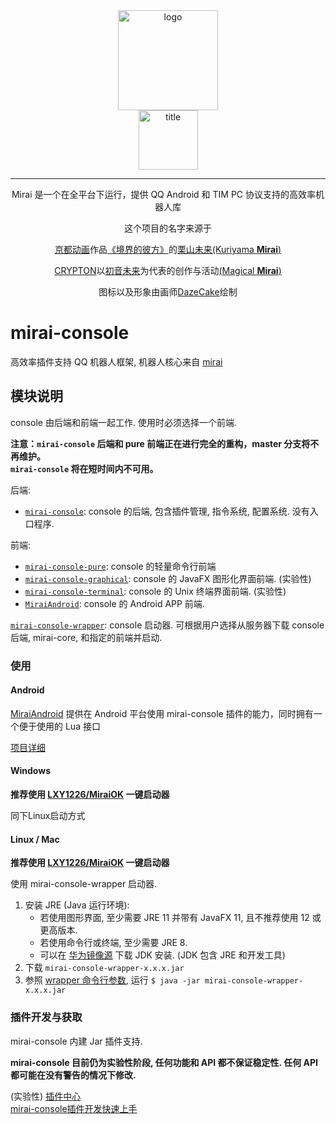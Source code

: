 <div align="center">
   <img width="160" src="http://img.mamoe.net/2020/02/16/a759783b42f72.png" alt="logo"></br>


   <img width="95" src="http://img.mamoe.net/2020/02/16/c4aece361224d.png" alt="title">

----
Mirai 是一个在全平台下运行，提供 QQ Android 和 TIM PC 协议支持的高效率机器人库

这个项目的名字来源于
     <p><a href = "http://www.kyotoanimation.co.jp/">京都动画</a>作品<a href = "https://zh.moegirl.org/zh-hans/%E5%A2%83%E7%95%8C%E7%9A%84%E5%BD%BC%E6%96%B9">《境界的彼方》</a>的<a href = "https://zh.moegirl.org/zh-hans/%E6%A0%97%E5%B1%B1%E6%9C%AA%E6%9D%A5">栗山未来(Kuriyama <b>Mirai</b>)</a></p>
     <p><a href = "https://www.crypton.co.jp/">CRYPTON</a>以<a href = "https://www.crypton.co.jp/miku_eng">初音未来</a>为代表的创作与活动<a href = "https://magicalmirai.com/2019/index_en.html">(Magical <b>Mirai</b>)</a></p>
图标以及形象由画师<a href = "">DazeCake</a>绘制
</div>


# mirai-console
高效率插件支持 QQ 机器人框架, 机器人核心来自 [mirai](https://github.com/mamoe/mirai)

## 模块说明

console 由后端和前端一起工作. 使用时必须选择一个前端.

**注意：`mirai-console` 后端和 pure 前端正在进行完全的重构，master 分支将不再维护。**  
**`mirai-console` 将在短时间内不可用。**

后端:
- [`mirai-console`](backend/mirai-console/): console 的后端, 包含插件管理, 指令系统, 配置系统. 没有入口程序. 

前端:
- [`mirai-console-pure`](frontend/mirai-console-pure): console 的轻量命令行前端
- [`mirai-console-graphical`](frontend/mirai-console-graphical): console 的 JavaFX 图形化界面前端. (实验性)
- [`mirai-console-terminal`](frontend/mirai-console-terminal): console 的 Unix 终端界面前端. (实验性)
- [`MiraiAndroid`](https://github.com/mzdluo123/MiraiAndroid): console 的 Android APP 前端.


[`mirai-console-wrapper`](https://github.com/mamoe/mirai-console-wrapper): console 启动器. 可根据用户选择从服务器下载 console 后端, mirai-core, 和指定的前端并启动.

### 使用

#### Android

[MiraiAndroid](https://github.com/mzdluo123/MiraiAndroid) 提供在 Android 平台使用 mirai-console 插件的能力，同时拥有一个便于使用的 Lua 接口

[项目详细](https://github.com/mzdluo123/MiraiAndroid)

#### Windows

**推荐使用 [LXY1226/MiraiOK](https://github.com/LXY1226/miraiOK) 一键启动器**

同下Linux启动方式

#### Linux / Mac

**推荐使用 [LXY1226/MiraiOK](https://github.com/LXY1226/miraiOK) 一键启动器**

使用 mirai-console-wrapper 启动器.

1. 安装 JRE (Java 运行环境):
   -  若使用图形界面, 至少需要 JRE 11 并带有 JavaFX 11, 且不推荐使用 12 或更高版本.
   -  若使用命令行或终端, 至少需要 JRE 8.
   -  可以在 [华为镜像源](https://repo.huaweicloud.com/java/jdk/) 下载 JDK 安装. (JDK 包含 JRE 和开发工具)
2. 下载 `mirai-console-wrapper-x.x.x.jar`
3. 参照 [wrapper 命令行参数](https://github.com/mirai/mirai-console-wrapper/README.md#命令行参数), 运行 `$ java -jar mirai-console-wrapper-x.x.x.jar`

### 插件开发与获取

mirai-console 内建 Jar 插件支持.

**mirai-console 目前仍为实验性阶段, 任何功能和 API 都不保证稳定性. 任何 API 都可能在没有警告的情况下修改.**

(实验性) [插件中心](https://github.com/mamoe/mirai-plugins)  
[mirai-console插件开发快速上手](PluginDocs/ToStart.MD) 
